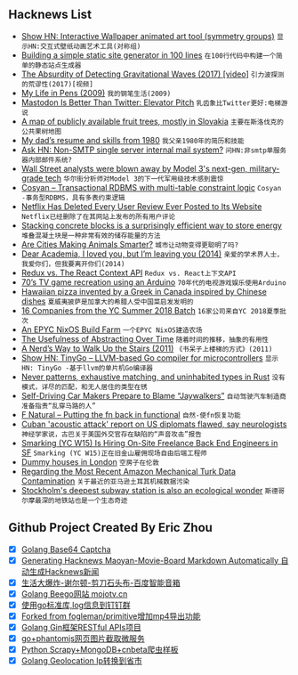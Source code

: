 ## Hacknews List


- [Show HN: Interactive Wallpaper animated art tool (symmetry groups)](http://coloring-book.co/wallpaper)  `显示HN:交互式壁纸动画艺术工具(对称组)`
- [Building a simple static site generator in 100 lines](https://smalldata.tech/blog/2018/08/16/building-a-simple-static-site-generator-using-node-js)  `在100行代码中构建一个简单的静态站点生成器`
- [The Absurdity of Detecting Gravitational Waves (2017) [video]](https://www.youtube.com/watch?v=iphcyNWFD10)  `引力波探测的荒谬性(2017)[视频]`
- [My Life in Pens (2009)](https://iamjamesward.com/2009/08/18/my-life-in-pens-part-1/)  `我的钢笔生活(2009)`
- [Mastodon Is Better Than Twitter: Elevator Pitch](https://www.codesections.com/blog/mastodon-elevator-pitch/)  `乳齿象比Twitter更好:电梯游说`
- [A map of publicly available fruit trees, mostly in Slovakia](http://www.fruitmap.sk/)  `主要在斯洛伐克的公共果树地图`
- [My dad’s resume and skills from 1980](https://github.com/runvnc/dadsresume)  `我父亲1980年的简历和技能`
- [Ask HN: Non-SMTP single server internal mail system?](item?id=17780358)  `问HN:非smtp单服务器内部邮件系统?`
- [Wall Street analysts were blown away by Model 3&#39;s next-gen, military-grade tech](https://markets.businessinsider.com/news/stocks/tesla-model-3-has-next-gen-military-grade-tech-ubs-says-but-will-never-turn-profit-2018-8-1027468439)  `华尔街分析师对Model 3的下一代军用级技术感到震惊`
- [Cosyan – Transactional RDBMS with multi-table constraint logic](https://github.com/gsvigruha/cosyan)  `Cosyan -事务型RDBMS，具有多表约束逻辑`
- [Netflix Has Deleted Every User Review Ever Posted to Its Website](https://www.indiewire.com/2018/08/netflix-user-reviews-deleted-1201996038/)  `Netflix已经删除了在其网站上发布的所有用户评论`
- [Stacking concrete blocks is a surprisingly efficient way to store energy](https://qz.com/1355672/stacking-concrete-blocks-is-a-surprisingly-efficient-way-to-store-energy/)  `堆叠混凝土块是一种非常有效的储存能量的方法`
- [Are Cities Making Animals Smarter?](https://www.theatlantic.com/science/archive/2018/08/cities-animal-intelligence-fishing-cats/567538/?single_page=true)  `城市让动物变得更聪明了吗?`
- [Dear Academia, I loved you, but I’m leaving you (2014)](http://anothersb.blogspot.com/2014/04/dear-academia-i-loved-you-but-im.html)  `亲爱的学术界人士，我爱你们，但我要离开你们(2014)`
- [Redux vs. The React Context API](https://daveceddia.com/context-api-vs-redux/)  `Redux vs. React上下文API`
- [70’s TV game recreation using an Arduino](http://searle.hostei.com/grant/AVRPong/index.html)  `70年代的电视游戏娱乐使用Arduino`
- [Hawaiian pizza invented by a Greek in Canada inspired by Chinese dishes](https://en.wikipedia.org/wiki/Hawaiian_pizza)  `夏威夷披萨是加拿大的希腊人受中国菜启发发明的`
- [16 Companies from the YC Summer 2018 Batch](https://blog.ycombinator.com/s18-16-companies/)  `16家公司来自YC 2018夏季批次`
- [An EPYC NixOS Build Farm](https://grahamc.com/blog/an-epyc-nixos-build-farm)  `一个EPYC NixOS建造农场`
- [The Usefulness of Abstracting Over Time](https://maxhallinan.com/posts/2018/08/17/the-usefulness-of-abstracting-over-time/)  `随着时间的推移，抽象的有用性`
- [A Nerd’s Way to Walk Up the Stairs (2011)](http://blog.tanyakhovanova.com/2011/06/a-nerds-way-to-walk-up-the-stairs/)  `《书呆子上楼梯的方式》(2011)`
- [Show HN: TinyGo – LLVM-based Go compiler for microcontrollers](https://github.com/aykevl/tinygo)  `显示HN: TinyGo -基于llvm的单片机Go编译器`
- [Never patterns, exhaustive matching, and uninhabited types in Rust](http://smallcultfollowing.com/babysteps/blog/2018/08/13/never-patterns-exhaustive-matching-and-uninhabited-types-oh-my/)  `没有模式，详尽的匹配，和无人居住的类型在锈`
- [Self-Driving Car Makers Prepare to Blame “Jaywalkers”](https://usa.streetsblog.org/2018/08/17/if-self-driving-cars-cant-detect-jaywalkers-they-shouldnt-be-on-the-roads/)  `自动驾驶汽车制造商准备指责“乱穿马路的人”`
- [F Natural – Putting the fn back in functional](https://github.com/billhails/PyScheme/wiki)  `自然-使fn恢复功能`
- [Cuban &#39;acoustic attack&#39; report on US diplomats flawed, say neurologists](https://www.theguardian.com/world/2018/aug/14/cuban-acoustic-attack-report-on-us-diplomats-flawed-say-neurologists)  `神经学家说，古巴关于美国外交官存在缺陷的“声音攻击”报告`
- [Smarking (YC W15) Is Hiring On-Site Freelance Back End Engineers in SF](item?id=17789138)  `Smarking (YC W15)正在旧金山雇佣现场自由后端工程师`
- [Dummy houses in London](http://www.urban75.org/london/leinster.html)  `空房子在伦敦`
- [Regarding the Most Recent Amazon Mechanical Turk Data Contamination](https://www.maxhuibai.com/blog/evidence-that-responses-from-repeating-gps-are-random)  `关于最近的亚马逊土耳其机械数据污染`
- [Stockholm&#39;s deepest subway station is also an ecological wonder](https://www.atlasobscura.com/places/kungstradgarden-metro-station)  `斯德哥尔摩最深的地铁站也是一个生态奇迹`

## Github Project Created By Eric Zhou

- [x] [Golang Base64 Captcha](https://github.com/mojocn/base64Captcha)
- [x] [Generating Hacknews Maoyan-Movie-Board Markdown Automatically 自动生成Hacknews新闻](https://github.com/dejavuzhou/md-genie)
- [x] [生活大爆炸-谢尔顿-剪刀石头布-百度智能音箱](https://github.com/mojocn/dueros-bang-game)
- [x] [Golang Beego网站 mojotv.cn](https://github.com/mojocn/www.mojotv.cn)
- [x] [使用go标准库,log信息到钉钉群](https://github.com/mojocn/dooger)
- [x] [Forked from fogleman/primitive增加mp4导出功能](https://github.com/mojocn/primitive)
- [x] [Golang Gin框架RESTful APIs项目](https://github.com/JJJJJJJerk/ezier-golang-web-api-framework)
- [x] [go+phantomjs网页图片截取微服务](https://github.com/mojocn/screen_shot)
- [x] [Python Scrapy+MongoDB+cnbeta爬虫样板](https://github.com/mojocn/scrapy_mongodb_boilerplate_cnbeta)
- [x] [Golang Geolocation Ip转换到省市](https://github.com/mojocn/ip2location)